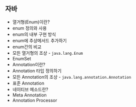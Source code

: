 ## 자바
* 열거형(Enum)이란?
* enum 정의와 사용
* enum의 내부 구현 방식
* enum에 추상메서드 추가하기
* enum간의 비교
* 모든 열거형의 조상 - `java.lang.Enum`
* EnumSet
* Annotation이란?
* Annotation 타입 정의하기
* 모든 Annotation의 조상 - `java.lang.annotation.Annotation`
* 표준 Annotation
* 네이티브 메소드란?
* Meta Annotation
* Annotation Processor
